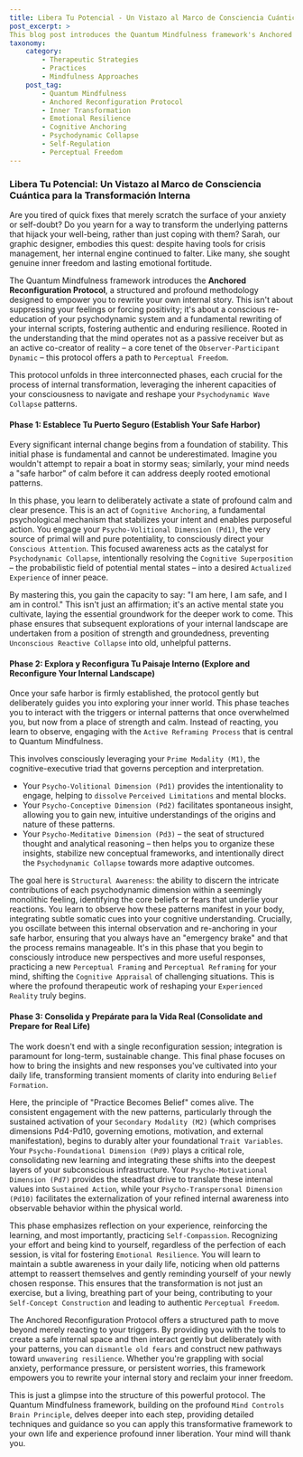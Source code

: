 ```yaml
---
title: Libera Tu Potencial - Un Vistazo al Marco de Consciencia Cuántica para la Transformación Interna
post_excerpt: >
This blog post introduces the Quantum Mindfulness framework's Anchored Reconfiguration Protocol. It outlines a three-phase journey to cultivate inner stability, explore and reconfigure internal patterns, and integrate new responses for lasting emotional resilience and freedom. Discover how to move beyond reactive coping to proactively reshape your mental landscape.
taxonomy:
    category:
        - Therapeutic Strategies
        - Practices
        - Mindfulness Approaches
    post_tag:
        - Quantum Mindfulness
        - Anchored Reconfiguration Protocol
        - Inner Transformation
        - Emotional Resilience
        - Cognitive Anchoring
        - Psychodynamic Collapse
        - Self-Regulation
        - Perceptual Freedom
---
```

### Libera Tu Potencial: Un Vistazo al Marco de Consciencia Cuántica para la Transformación Interna

Are you tired of quick fixes that merely scratch the surface of your anxiety or self-doubt? Do you yearn for a way to transform the underlying patterns that hijack your well-being, rather than just coping with them? Sarah, our graphic designer, embodies this quest: despite having tools for crisis management, her internal engine continued to falter. Like many, she sought genuine inner freedom and lasting emotional fortitude.

The Quantum Mindfulness framework introduces the **Anchored Reconfiguration Protocol**, a structured and profound methodology designed to empower you to rewrite your own internal story. This isn't about suppressing your feelings or forcing positivity; it's about a conscious re-education of your psychodynamic system and a fundamental rewriting of your internal scripts, fostering authentic and enduring resilience. Rooted in the understanding that the mind operates not as a passive receiver but as an active co-creator of reality – a core tenet of the `Observer-Participant Dynamic` – this protocol offers a path to `Perceptual Freedom`.

This protocol unfolds in three interconnected phases, each crucial for the process of internal transformation, leveraging the inherent capacities of your consciousness to navigate and reshape your `Psychodynamic Wave Collapse` patterns.

#### Phase 1: Establece Tu Puerto Seguro (Establish Your Safe Harbor)

Every significant internal change begins from a foundation of stability. This initial phase is fundamental and cannot be underestimated. Imagine you wouldn't attempt to repair a boat in stormy seas; similarly, your mind needs a "safe harbor" of calm before it can address deeply rooted emotional patterns.

In this phase, you learn to deliberately activate a state of profound calm and clear presence. This is an act of `Cognitive Anchoring`, a fundamental psychological mechanism that stabilizes your intent and enables purposeful action. You engage your `Psycho-Volitional Dimension (Pd1)`, the very source of primal will and pure potentiality, to consciously direct your `Conscious Attention`. This focused awareness acts as the catalyst for `Psychodynamic Collapse`, intentionally resolving the `Cognitive Superposition` – the probabilistic field of potential mental states – into a desired `Actualized Experience` of inner peace.

By mastering this, you gain the capacity to say: "I am here, I am safe, and I am in control." This isn't just an affirmation; it's an active mental state you cultivate, laying the essential groundwork for the deeper work to come. This phase ensures that subsequent explorations of your internal landscape are undertaken from a position of strength and groundedness, preventing `Unconscious Reactive Collapse` into old, unhelpful patterns.

#### Phase 2: Explora y Reconfigura Tu Paisaje Interno (Explore and Reconfigure Your Internal Landscape)

Once your safe harbor is firmly established, the protocol gently but deliberately guides you into exploring your inner world. This phase teaches you to interact with the triggers or internal patterns that once overwhelmed you, but now from a place of strength and calm. Instead of reacting, you learn to observe, engaging with the `Active Reframing Process` that is central to Quantum Mindfulness.

This involves consciously leveraging your `Prime Modality (M1)`, the cognitive-executive triad that governs perception and interpretation.
*   Your `Psycho-Volitional Dimension (Pd1)` provides the intentionality to engage, helping to `dissolve` `Perceived Limitations` and mental blocks.
*   Your `Psycho-Conceptive Dimension (Pd2)` facilitates spontaneous insight, allowing you to gain new, intuitive understandings of the origins and nature of these patterns.
*   Your `Psycho-Meditative Dimension (Pd3)` – the seat of structured thought and analytical reasoning – then helps you to organize these insights, stabilize new conceptual frameworks, and intentionally direct the `Psychodynamic Collapse` towards more adaptive outcomes.

The goal here is `Structural Awareness`: the ability to discern the intricate contributions of each psychodynamic dimension within a seemingly monolithic feeling, identifying the core beliefs or fears that underlie your reactions. You learn to observe how these patterns manifest in your body, integrating subtle somatic cues into your cognitive understanding. Crucially, you oscillate between this internal observation and re-anchoring in your safe harbor, ensuring that you always have an "emergency brake" and that the process remains manageable. It's in this phase that you begin to consciously introduce new perspectives and more useful responses, practicing a new `Perceptual Framing` and `Perceptual Reframing` for your mind, shifting the `Cognitive Appraisal` of challenging situations. This is where the profound therapeutic work of reshaping your `Experienced Reality` truly begins.

#### Phase 3: Consolida y Prepárate para la Vida Real (Consolidate and Prepare for Real Life)

The work doesn't end with a single reconfiguration session; integration is paramount for long-term, sustainable change. This final phase focuses on how to bring the insights and new responses you've cultivated into your daily life, transforming transient moments of clarity into enduring `Belief Formation`.

Here, the principle of "Practice Becomes Belief" comes alive. The consistent engagement with the new patterns, particularly through the sustained activation of your `Secondary Modality (M2)` (which comprises dimensions Pd4-Pd10, governing emotions, motivation, and external manifestation), begins to durably alter your foundational `Trait Variables`. Your `Psycho-Foundational Dimension (Pd9)` plays a critical role, consolidating new learning and integrating these shifts into the deepest layers of your subconscious infrastructure. Your `Psycho-Motivational Dimension (Pd7)` provides the steadfast drive to translate these internal values into `Sustained Action`, while your `Psycho-Transpersonal Dimension (Pd10)` facilitates the externalization of your refined internal awareness into observable behavior within the physical world.

This phase emphasizes reflection on your experience, reinforcing the learning, and most importantly, practicing `Self-Compassion`. Recognizing your effort and being kind to yourself, regardless of the perfection of each session, is vital for fostering `Emotional Resilience`. You will learn to maintain a subtle awareness in your daily life, noticing when old patterns attempt to reassert themselves and gently reminding yourself of your newly chosen response. This ensures that the transformation is not just an exercise, but a living, breathing part of your being, contributing to your `Self-Concept Construction` and leading to authentic `Perceptual Freedom`.

The Anchored Reconfiguration Protocol offers a structured path to move beyond merely reacting to your triggers. By providing you with the tools to create a safe internal space and then interact gently but deliberately with your patterns, you can `dismantle old fears` and construct new pathways toward `unwavering resilience`. Whether you're grappling with social anxiety, performance pressure, or persistent worries, this framework empowers you to rewrite your internal story and reclaim your inner freedom.

This is just a glimpse into the structure of this powerful protocol. The Quantum Mindfulness framework, building on the profound `Mind Controls Brain Principle`, delves deeper into each step, providing detailed techniques and guidance so you can apply this transformative framework to your own life and experience profound inner liberation. Your mind will thank you.